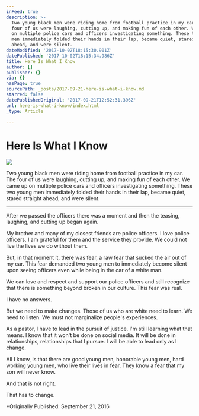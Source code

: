 ```yaml
---
inFeed: true
description: >-
  Two young black men were riding home from football practice in my car. The
  four of us were laughing, cutting up, and making fun of each other. We came up
  on multiple police cars and officers investigating something. These two young
  men immediately folded their hands in their lap, became quiet, stared straight
  ahead, and were silent.
dateModified: '2017-10-02T18:15:30.901Z'
datePublished: '2017-10-02T18:15:34.986Z'
title: Here Is What I Know
author: []
publisher: {}
via: {}
hasPage: true
sourcePath: _posts/2017-09-21-here-is-what-i-know.md
starred: false
datePublishedOriginal: '2017-09-21T12:52:31.396Z'
url: here-is-what-i-know/index.html
_type: Article

---
```

# Here Is What I Know
![](https://the-grid-user-content.s3-us-west-2.amazonaws.com/1f74eb54-6b7f-401c-9826-79d37e491f26.jpg)

Two young black men were riding home from football practice in my car. The four of us were laughing, cutting up, and making fun of each other. We came up on multiple police cars and officers investigating something. These two young men immediately folded their hands in their lap, became quiet, stared straight ahead, and were silent.

---

After we passed the officers there was a moment and then the teasing, laughing, and cutting up began again.

My brother and many of my closest friends are police officers. I love police officers. I am grateful for them and the service they provide. We could not live the lives we do without them.

But, in that moment it, there was fear, a raw fear that sucked the air out of my car. This fear demanded two young men to immediately become silent upon seeing officers even while being in the car of a white man.

We can love and respect and support our police officers and still recognize that there is something beyond broken in our culture. This fear was real.

I have no answers.

But we need to make changes. Those of us who are white need to learn. We need to listen. We must not marginalize people's experiences.

As a pastor, I have to lead in the pursuit of justice. I'm still learning what that means. I know that it won't be done on social media. It will be done in relationships, relationships that I pursue. I will be able to lead only as I change.

All I know, is that there are good young men, honorable young men, hard working young men, who live their lives in fear. They know a fear that my son will never know.

And that is not right.

That has to change.

\*Originally Published: September 21, 2016